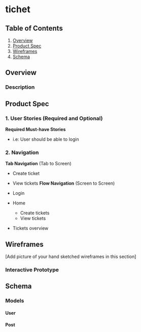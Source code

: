 # tichet


## Table of Contents
1. [Overview](#Overview)
2. [Product Spec](#Product-Spec)
3. [Wireframes](#Wireframes)
4. [Schema](#Schema)

## Overview
### Description


## Product Spec

### 1. User Stories (Required and Optional)

**Required Must-have Stories**

* i.e: User should be able to login


### 2. Navigation

**Tab Navigation** (Tab to Screen)

* Create ticket
* View tickets 
**Flow Navigation** (Screen to Screen)

* Login
   
* Home
   * Create tickets
   * View tickets
* Tickets overview

## Wireframes
[Add picture of your hand sketched wireframes in this section]

### Interactive Prototype

## Schema

### Models
#### User
   
#### Post

